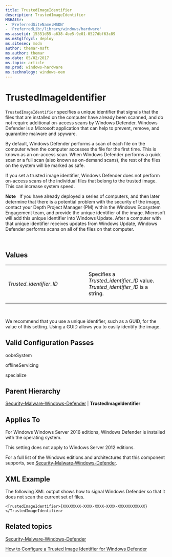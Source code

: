 ```yaml
---
title: TrustedImageIdentifier
description: TrustedImageIdentifier
MSHAttr:
- 'PreferredSiteName:MSDN'
- 'PreferredLib:/library/windows/hardware'
ms.assetid: 15351d55-a638-4be5-9e01-0527dbf63c89
ms.mktglfcycl: deploy
ms.sitesec: msdn
author: themar-msft
ms.author: themar
ms.date: 05/02/2017
ms.topic: article
ms.prod: windows-hardware
ms.technology: windows-oem
---
```


# TrustedImageIdentifier


`TrustedImageIdentifier` specifies a unique identifier that signals that the files that are installed on the computer have already been scanned, and do not require additional on-access scans by Windows Defender. Windows Defender is a Microsoft application that can help to prevent, remove, and quarantine malware and spyware.

By default, Windows Defender performs a scan of each file on the computer when the computer accesses the file for the first time. This is known as an on-access scan. When Windows Defender performs a quick scan or a full scan (also known as on-demand scans), the rest of the files on the system will be marked as safe.

If you set a trusted image identifier, Windows Defender does not perform on-access scans of the individual files that belong to the trusted image. This can increase system speed.

**Note**  
If you have already deployed a series of computers, and then later determine that there is a potential problem with the security of the image, contact your Depth Project Manager (PM) within the Windows Ecosystem Engagement team, and provide the unique identifier of the image. Microsoft will add this unique identifier into Windows Update. After a computer with that unique identifier receives updates from Windows Update, Windows Defender performs scans on all of the files on that computer.

 

## Values


<table>
<colgroup>
<col width="50%" />
<col width="50%" />
</colgroup>
<tbody>
<tr class="odd">
<td><p><em>Trusted_identifier_ID</em></p></td>
<td><p>Specifies a <em>Trusted_identifier_ID</em> value. <em>Trusted_identifier_ID</em> is a string.</p></td>
</tr>
</tbody>
</table>

 

We recommend that you use a unique identifier, such as a GUID, for the value of this setting. Using a GUID allows you to easily identify the image.

## Valid Configuration Passes


oobeSystem

offlineServicing

specialize

## Parent Hierarchy


[Security-Malware-Windows-Defender](security-malware-windows-defender.md) | **TrustedImageIdentifier**

## Applies To


For Windows Windows Server 2016 editions, Windows Defender is installed with the operating system.

This setting does not apply to Windows Server 2012 editions.

For a full list of the Windows editions and architectures that this component supports, see [Security-Malware-Windows-Defender](security-malware-windows-defender.md).

## XML Example


The following XML output shows how to signal Windows Defender so that it does not scan the current set of files.

```
<TrustedImageIdentifier>{XXXXXXXX-XXXX-XXXX-XXXX-XXXXXXXXXXXX}</TrustedImageIdentifier>
```

## Related topics


[Security-Malware-Windows-Defender](security-malware-windows-defender.md)

[How to Configure a Trusted Image Identifier for Windows Defender](http://go.microsoft.com/fwlink/?LinkId=234055)

 

 







